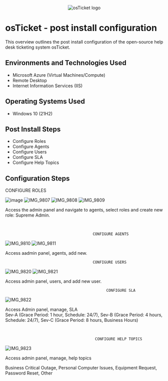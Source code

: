 <p align="center">
<img src="https://i.imgur.com/Clzj7Xs.png" alt="osTicket logo"/>
</p>

<h1>osTicket - post install configuration </h1>
This overview outlines the post install configuration of the open-source help desk ticketing system osTicket.<br />




<h2>Environments and Technologies Used</h2>

- Microsoft Azure (Virtual Machines/Compute)
- Remote Desktop
- Internet Information Services (IIS)

<h2>Operating Systems Used </h2>

- Windows 10</b> (21H2)

<h2>Post Install Steps</h2>

- Configure Roles
- Configure Agents
- Configure Users
- Configure SLA
- Configure Help Topics

<h2>Configuration Steps</h2>

<p>
                                                CONFIGURE ROLES

   ![image](https://github.com/user-attachments/assets/7a4db633-a49f-48a4-bcdd-e35c01eccc77)
![IMG_9807](https://github.com/user-attachments/assets/f73c1a1b-482a-4481-b0b1-a0403c57734f)
![IMG_9808](https://github.com/user-attachments/assets/0a40f6a4-e4eb-4d78-b216-ef8aa28675e9)
![IMG_9809](https://github.com/user-attachments/assets/36ecf619-3b47-45e2-b6c8-9d207fa93daf)


Access the admin panel and navigate to agents, select roles and create new role: Supreme Admin.  
</p>
<p>

</p>
<br />

<p>

                                           CONFIGURE AGENTS
![IMG_9810](https://github.com/user-attachments/assets/4478b42e-5795-43c8-a2e0-60114f05333b)
![IMG_9811](https://github.com/user-attachments/assets/295014f5-4473-44dc-a25b-ee2bbbb4777b)

Access aadmin panel, agents, add new.
                                         
                                           CONFIGURE USERS

 ![IMG_9820](https://github.com/user-attachments/assets/8557ff18-0ccb-46c9-b76e-49ec12b3fd32)
![IMG_9821](https://github.com/user-attachments/assets/901d7ef1-6505-41f0-b726-d1f6f9d93ca3)

 Access admin panel, users, and add new user.                                       


</p>
<p>

                                                 CONFIGURE SLA

 ![IMG_9822](https://github.com/user-attachments/assets/146eb3e0-c22e-49cc-aaa5-9d64392d3ae4)

 Access Admin panel, manage, SLA                                        
Sev-A (Grace Period: 1 hour, Schedule: 24/7),
Sev-B (Grace Period: 4 hours, Schedule: 24/7),
Sev-C (Grace Period: 8 hours, Business Hours)

</p>
<br />

<p>

                                            CONFIGURE HELP TOPICS
![IMG_9823](https://github.com/user-attachments/assets/6121d187-570d-4186-9f39-9d5a8189fb5b)


Access admin panel, manage, help topics

Business Critical Outage,
Personal Computer Issues,
Equipment Request,
Password Reset,
Other

</p>
<br />
